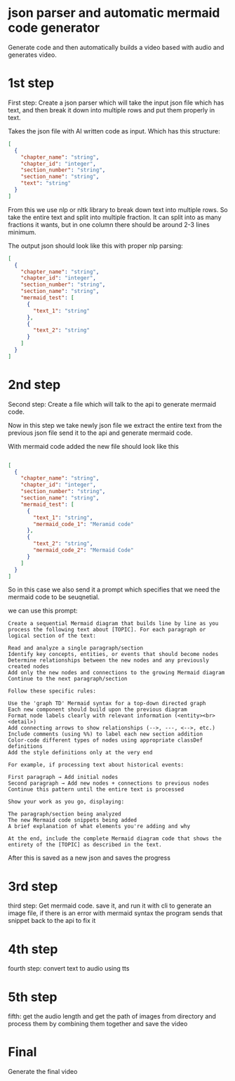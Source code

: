 # json parser and automatic mermaid code generator

Generate code and then automatically builds a video based with audio and generates video. 

# 1st step

First step: Create a json parser which will take the input json file which has text, and then break it down into multiple rows and put them properly in text.

Takes the json file with AI written code as input. Which has this structure:

```json
[
  {
    "chapter_name": "string",
    "chapter_id": "integer",
    "section_number": "string",
    "section_name": "string",
    "text": "string"
  }
]
```

From this we use nlp or nltk library to break down text into multiple rows. So take the entire text and split into multiple fraction. It can split into as many fractions it wants, but in one column there should be around 2-3 lines minimum. 

The output json should look like this with proper nlp parsing:

```json
[
  {
    "chapter_name": "string",
    "chapter_id": "integer",
    "section_number": "string",
    "section_name": "string",
    "mermaid_test": [
      {
        "text_1": "string"
      },
      {
        "text_2": "string"
      }
    ]
  }
]

```


# 2nd step

Second step: Create  a file which will talk to the api to generate mermaid code. 

Now in this step we take newly json file we extract the entire text from the previous json file send it to the api and generate mermaid code. 

With mermaid code added the new file should look like this

```json 

[
  {
    "chapter_name": "string",
    "chapter_id": "integer",
    "section_number": "string",
    "section_name": "string",
    "mermaid_test": [
      {
        "text_1": "string",
        "mermaid_code_1": "Meramid code"
      },
      {
        "text_2": "string",
        "mermaid_code_2": "Mermaid Code"
      }
    ]
  }
]
```

So in this case we also send it a prompt which specifies that we need the mermaid code to be seuqnetial. 


we can use this prompt:

```text
Create a sequential Mermaid diagram that builds line by line as you process the following text about [TOPIC]. For each paragraph or logical section of the text:

Read and analyze a single paragraph/section
Identify key concepts, entities, or events that should become nodes
Determine relationships between the new nodes and any previously created nodes
Add only the new nodes and connections to the growing Mermaid diagram
Continue to the next paragraph/section

Follow these specific rules:

Use the 'graph TD' Mermaid syntax for a top-down directed graph
Each new component should build upon the previous diagram
Format node labels clearly with relevant information (<entity><br><detail>)
Add connecting arrows to show relationships (-->, ---, <-->, etc.)
Include comments (using %%) to label each new section addition
Color-code different types of nodes using appropriate classDef definitions
Add the style definitions only at the very end

For example, if processing text about historical events:

First paragraph → Add initial nodes
Second paragraph → Add new nodes + connections to previous nodes
Continue this pattern until the entire text is processed

Show your work as you go, displaying:

The paragraph/section being analyzed
The new Mermaid code snippets being added
A brief explanation of what elements you're adding and why

At the end, include the complete Mermaid diagram code that shows the entirety of the [TOPIC] as described in the text.
```

After this is saved as a new json and saves the progress

# 3rd step

third step: Get mermaid code. save it, and run it with cli to generate an image file, if there is an error with mermaid syntax the program sends that snippet back to the api to fix it  

# 4th step

fourth step: convert text to audio using tts  

# 5th step

fifth: get the audio length and get the path of images from directory and process them by combining them together  and save the video  


# Final

Generate the final video